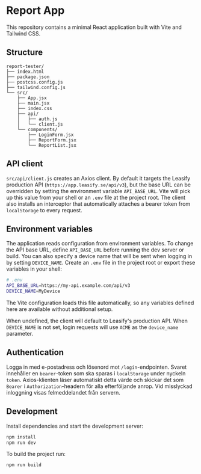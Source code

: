 # Report App

This repository contains a minimal React application built with Vite and Tailwind CSS.

## Structure

```
report-tester/
├── index.html
├── package.json
├── postcss.config.js
├── tailwind.config.js
└── src/
    ├── App.jsx
    ├── main.jsx
    ├── index.css
    ├── api/
    │   ├── auth.js
    │   └── client.js
    └── components/
        ├── LoginForm.jsx
        ├── ReportForm.jsx
        └── ReportList.jsx
```

## API client

`src/api/client.js` creates an Axios client. By default it targets the Leasify
production API (`https://app.leasify.se/api/v3`), but the base URL can be
overridden by setting the environment variable `API_BASE_URL`. Vite will
pick up this value from your shell or an `.env` file at the project root. The
client also installs an interceptor that automatically attaches a bearer token
from `localStorage` to every request.

## Environment variables

The application reads configuration from environment variables. To change
the API base URL, define `API_BASE_URL` before running the dev server or
build. You can also specify a device name that will be sent when logging in by
setting `DEVICE_NAME`. Create an `.env` file in the project root or export
these variables in your shell:

```bash
# .env
API_BASE_URL=https://my-api.example.com/api/v3
DEVICE_NAME=MyDevice
```

The Vite configuration loads this file automatically, so any variables
defined here are available without additional setup.

When undefined, the client will default to Leasify's production API.
When `DEVICE_NAME` is not set, login requests will use `ACME` as the
`device_name` parameter.

## Authentication

Logga in med e-postadress och lösenord mot `/login`-endpointen. Svaret
innehåller en `bearer`-token som ska sparas i `localStorage` under nyckeln
`token`. Axios-klienten läser automatiskt detta värde och skickar det som
`Bearer` i `Authorization`-headern för alla efterföljande anrop.
Vid misslyckad inloggning visas felmeddelandet från servern.

## Development

Install dependencies and start the development server:

```bash
npm install
npm run dev
```

To build the project run:

```bash
npm run build
```

